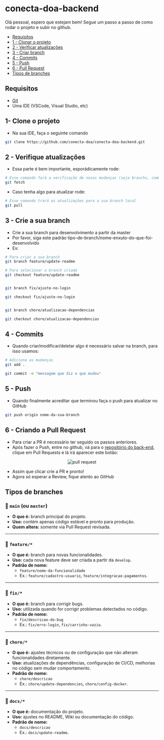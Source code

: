 # conecta-doa-backend
Olá pessoal, espero que estejam bem! Segue um passo a passo de como rodar o projeto e subir no github.

- [Requisitos](#requisitos)
- [1 - Clonar o projeto](#1--clone-o-projeto)
- [2 - Verificar atualizações](#2---verifique-atualizações)
- [3 - Criar branch](#3---crie-a-sua-branch)
- [4 - Commits](#4---commits)
- [5 - Push](#5---push)
- [6 - Pull Request](#6---criando-a-pull-request)
- [Tipos de branches](#tipos-de-branches)


## Requisitos
- [Git](https://git-scm.com/downloads)
- Uma IDE (VSCode, Visual Studio, etc)

## 1- Clone o projeto
- Na sua IDE, faça o seguinte comando 

```bash
git clone https://github.com/conecta-doa/conecta-doa-backend.git
```

## 2 - Verifique atualizações
- Essa parte é bem importante, esporádicamente rode:
```bash
# Esse comando fará a verificação de novas mudanças (seja branchs, commits e etc)
git fetch
```
- Caso tenha algo para atualizar rode:
```bash
# Esse comando trará as atualizações para a sua branch local
git pull
```

## 3 - Crie a sua branch
- Crie a sua branch para desenvolvimento a partir da master
- Por favor, siga este padrão tipo-de-branch/nome-enxuto-do-que-foi-desenvolvido
- Ex:

```bash
# Para criar a sua branch
git branch feature/update-readme

# Para selecionar a branch criada
git checkout feature/update-readme


git branch fix/ajuste-no-login

git checkout fix/ajuste-no-login


git branch chore/atualizacao-dependencias

git checkout chore/atualizacao-dependencias
```

## 4 - Commits
- Quando criar/modificar/deletar algo é necessário salvar na branch, para isso usamos:

```bash
# Adiciona as mudanças
git add .
```

```bash
git commit -m "mensagem que diz o que mudou"
```

## 5 - Push
- Quando finalmente acreditar que terminou faça o push para atualizar no GitHub
```bash
git push origin nome-da-sua-branch
```

## 6 - Criando a Pull Request
- Para criar a PR é necessário ter seguido os passos anteriores.
- Após fazer o Push, entre no github, vá para o [repositório do back-end](https://github.com/conecta-doa/conecta-doa-backend#), clique em Pull Requests e lá irá aparecer este botão:
<p align="center">
    <img alt="pull request" src="https://private-user-images.githubusercontent.com/160268301/484364606-f9a768dc-0a38-4552-ad6b-10a48dba2582.png?jwt=eyJ0eXAiOiJKV1QiLCJhbGciOiJIUzI1NiJ9.eyJpc3MiOiJnaXRodWIuY29tIiwiYXVkIjoicmF3LmdpdGh1YnVzZXJjb250ZW50LmNvbSIsImtleSI6ImtleTUiLCJleHAiOjE3NTY3NzgzMjYsIm5iZiI6MTc1Njc3ODAyNiwicGF0aCI6Ii8xNjAyNjgzMDEvNDg0MzY0NjA2LWY5YTc2OGRjLTBhMzgtNDU1Mi1hZDZiLTEwYTQ4ZGJhMjU4Mi5wbmc_WC1BbXotQWxnb3JpdGhtPUFXUzQtSE1BQy1TSEEyNTYmWC1BbXotQ3JlZGVudGlhbD1BS0lBVkNPRFlMU0E1M1BRSzRaQSUyRjIwMjUwOTAyJTJGdXMtZWFzdC0xJTJGczMlMkZhd3M0X3JlcXVlc3QmWC1BbXotRGF0ZT0yMDI1MDkwMlQwMTUzNDZaJlgtQW16LUV4cGlyZXM9MzAwJlgtQW16LVNpZ25hdHVyZT1kMTJjMjA3NDE0ZDBjMWE0ZjEyM2M2ZGU5NTZlYjIxMTc4MGI5ODRiNmNlZDlmYzNhNDUyOGUyZjMyM2QwYjNlJlgtQW16LVNpZ25lZEhlYWRlcnM9aG9zdCJ9.uh8AYoaooxfvVR4yJAvlu2vVzz0zUDQl3l0a9Yd3-C4">
</p>

- Assim que clicar crie a PR e pronto!
- Agora só esperar a Review, fique atento ao GitHub

## Tipos de branches

### 🔹 `main` (ou `master`)
- **O que é:** branch principal do projeto.  
- **Uso:** contém apenas código estável e pronto para produção.  
- **Quem altera:** somente via Pull Request revisada.  

---
### 🔹 `feature/*`
- **O que é:** branch para novas funcionalidades.  
- **Uso:** cada nova feature deve ser criada a partir da `develop`.  
- **Padrão de nome:**  
  - `feature/nome-da-funcionalidade`  
  - Ex.: `feature/cadastro-usuario`, `feature/integracao-pagamentos`.  

---
### 🔹 `fix/*`
- **O que é:** branch para corrigir bugs.  
- **Uso:** utilizada quando for corrigir problemas detectados no código.  
- **Padrão de nome:**  
  - `fix/descricao-do-bug`  
  - Ex.: `fix/erro-login`, `fix/carrinho-vazio`.  

---

### 🔹 `chore/*`
- **O que é:** ajustes técnicos ou de configuração que não alteram funcionalidades diretamente.  
- **Uso:** atualizações de dependências, configuração de CI/CD, melhorias no código sem mudar comportamento.  
- **Padrão de nome:**  
  - `chore/descricao`  
  - Ex.: `chore/update-dependencies`, `chore/config-docker`.  

---
### 🔹 `docs/*`
- **O que é:** documentação do projeto.  
- **Uso:** ajustes no README, Wiki ou documentação do código.  
- **Padrão de nome:**  
  - `docs/descricao`  
  - Ex.: `docs/update-readme`.